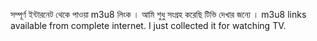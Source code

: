 সম্পূর্ণ ইন্টারনেট থেকে পাওয়া m3u8 লিংক । আমি শুধু সংগ্রহ করেছি টিভি দেখার জন্যে । 
m3u8 links available from complete internet. I just collected it for watching TV.
